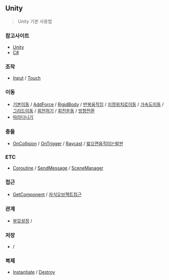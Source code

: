 ## Unity

> Unity 기본 사용법 

### 참고사이트
- [Unity](https://unity3d.com/kr/)
- [C#](http://www.csharpstudy.com/)

### 조작
- [Input](https://github.com/evashork/taco/tree/master/game/example/input.md)
/ [Touch](http://prosto.tistory.com/96)

### 이동
- [기본이동](https://github.com/evashork/Unity/blob/master/move.cs)
/ [AddForce]()
/ [RigidBody]()
/ [반복움직임](https://github.com/evashork/Unity/blob/master/반복움직임.cs)
/ [지정위치로이동](https://github.com/evashork/Unity/blob/master/지정한위치로이동.cs)
/ [가속도이동](https://github.com/evashork/Unity/blob/master/가속도이동하기.cs)
/ [그리드이동](https://github.com/evashork/Unity/blob/master/그리드이동하기.cs)
/ [회전하기](https://github.com/evashork/Unity/blob/master/spin.cs)
/ [회전운동](https://github.com/evashork/Unity/blob/master/회전운동하기.cs)
/ [방향전환](https://github.com/evashork/Unity/blob/master/방향전환하기.cs)
- [따라다니기](https://github.com/evashork/Unity/blob/master/플레이어따라다니기.cs)


### 충돌
- [OnCollision](https://github.com/evashork/Unity/blob/master/col.cs)
/ [OnTrigger](https://github.com/evashork/Unity/blob/master/trigger.cs)
/ [Raycast]()
/ [밟으면움직이는발판](https://github.com/evashork/Unity/blob/master/밟으면움직이는발판.cs)

### ETC
- [Coroutine](https://github.com/evashork/Unity/blob/master/courutin.cs)
/ [SendMessage](https://github.com/evashork/Unity/blob/master/sendmessage사용법.cs)
/ [SceneManager](https://github.com/evashork/Unity/blob/master/씬이동하기.cs)

### 접근
- [GetComponent](https://github.com/evashork/Unity/blob/master/compent.cs)
/ [자식오브젝트접근](https://github.com/evashork/Unity/blob/master/자식오브젝트찾기.cs)

### 관계
- [부모설정](https://github.com/evashork/Unity/blob/master/부모로설정하기.cs)
/ []()

### 저장
- []()
/ []()

### 복제
- [Instantiate]()
/ [Destroy](https://github.com/evashork/Unity/blob/master/destory.cs)